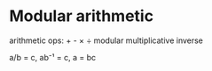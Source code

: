# Modular arithmetic

arithmetic ops: + - × ÷
modular multiplicative inverse


a/b = c, ab⁻¹ = c, a = bc
